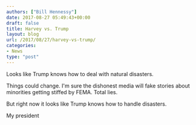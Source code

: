 ```yaml
---
authors: ["Bill Hennessy"]
date: 2017-08-27 05:49:43+00:00
draft: false
title: Harvey vs. Trump
layout: blog
url: /2017/08/27/harvey-vs-trump/
categories:
- News
type: "post"
---
```


Looks like Trump knows how to deal with natural disasters.

Things could change. I'm sure the dishonest media will fake stories about minorities getting stiffed by FEMA. Total lies.

But right now it looks like Trump knows how to handle disasters.

My president
